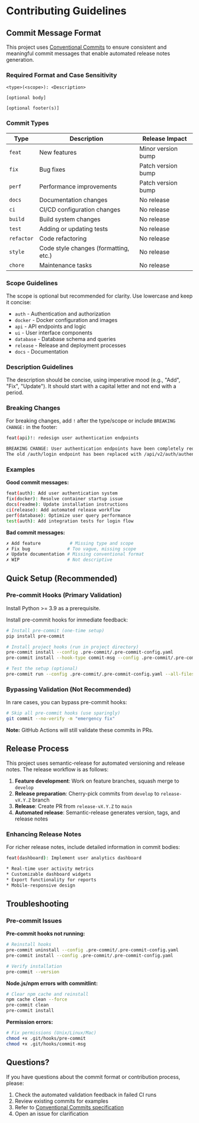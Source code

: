 # Contributing Guidelines

## Commit Message Format

This project uses [Conventional Commits](https://www.conventionalcommits.org/) to ensure consistent and meaningful commit messages that enable automated release notes generation.

### Required Format and Case Sensitivity

```git
<type>(<scope>): <Description>

[optional body]

[optional footer(s)]
```

### Commit Types

| Type | Description | Release Impact |
|------|-------------|----------------|
| `feat` | New features | Minor version bump |
| `fix` | Bug fixes | Patch version bump |
| `perf` | Performance improvements | Patch version bump |
| `docs` | Documentation changes | No release |
| `ci` | CI/CD configuration changes | No release |
| `build` | Build system changes | No release |
| `test` | Adding or updating tests | No release |
| `refactor` | Code refactoring | No release |
| `style` | Code style changes (formatting, etc.) | No release |
| `chore` | Maintenance tasks | No release |

### Scope Guidelines

The scope is optional but recommended for clarity. Use lowercase and keep it concise:

- `auth` - Authentication and authorization
- `docker` - Docker configuration and images
- `api` - API endpoints and logic
- `ui` - User interface components
- `database` - Database schema and queries
- `release` - Release and deployment processes
- `docs` - Documentation

### Description Guidelines

The description should be concise, using imperative mood (e.g., "Add", "Fix", "Update"). It should start with a capital letter and not end with a period.

### Breaking Changes

For breaking changes, add `!` after the type/scope or include `BREAKING CHANGE:` in the footer:

```bash
feat(api)!: redesign user authentication endpoints

BREAKING CHANGE: User authentication endpoints have been completely redesigned.
The old /auth/login endpoint has been replaced with /api/v2/auth/authenticate.
```

### Examples

**Good commit messages:**

```bash
feat(auth): Add user authentication system
fix(docker): Resolve container startup issue
docs(readme): Update installation instructions
ci(release): Add automated release workflow
perf(database): Optimize user query performance
test(auth): Add integration tests for login flow
```

**Bad commit messages:**

```bash
✗ Add feature           # Missing type and scope
✗ Fix bug              # Too vague, missing scope
✗ Update documentation # Missing conventional format
✗ WIP                  # Not descriptive
```

## Quick Setup (Recommended)

### Pre-commit Hooks (Primary Validation)

Install Python >= 3.9 as a prerequisite.

Install pre-commit hooks for immediate feedback:

```bash
# Install pre-commit (one-time setup)
pip install pre-commit

# Install project hooks (run in project directory)
pre-commit install --config .pre-commit/.pre-commit-config.yaml
pre-commit install --hook-type commit-msg --config .pre-commit/.pre-commit-config.yaml

# Test the setup (optional)
pre-commit run --config .pre-commit/.pre-commit-config.yaml --all-files
```

### Bypassing Validation (Not Recommended)

In rare cases, you can bypass pre-commit hooks:

```bash
# Skip all pre-commit hooks (use sparingly)
git commit --no-verify -m "emergency fix"
```

**Note:** GitHub Actions will still validate these commits in PRs.

## Release Process

This project uses semantic-release for automated versioning and release notes. The release workflow is as follows:

1. **Feature development**: Work on feature branches, squash merge to `develop`
2. **Release preparation**: Cherry-pick commits from `develop` to `release-vX.Y.Z` branch
3. **Release**: Create PR from `release-vX.Y.Z` to `main`
4. **Automated release**: Semantic-release generates version, tags, and release notes

### Enhancing Release Notes

For richer release notes, include detailed information in commit bodies:

```bash
feat(dashboard): Implement user analytics dashboard

* Real-time user activity metrics
* Customizable dashboard widgets
* Export functionality for reports  
* Mobile-responsive design
```

## Troubleshooting

### Pre-commit Issues

**Pre-commit hooks not running:**

```bash
# Reinstall hooks
pre-commit uninstall --config .pre-commit/.pre-commit-config.yaml
pre-commit install --config .pre-commit/.pre-commit-config.yaml

# Verify installation
pre-commit --version
```

**Node.js/npm errors with commitlint:**

```bash
# Clear npm cache and reinstall
npm cache clean --force
pre-commit clean
pre-commit install
```

**Permission errors:**

```bash
# Fix permissions (Unix/Linux/Mac)
chmod +x .git/hooks/pre-commit
chmod +x .git/hooks/commit-msg
```

## Questions?

If you have questions about the commit format or contribution process, please:

1. Check the automated validation feedback in failed CI runs
2. Review existing commits for examples
3. Refer to [Conventional Commits specification](https://www.conventionalcommits.org/)
4. Open an issue for clarification
